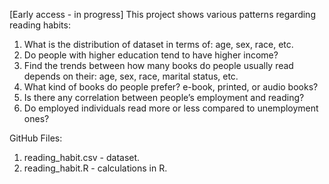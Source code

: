 [Early access - in progress]
This project shows various patterns regarding reading habits:

1. What is the distribution of dataset in terms of: age, sex, race, etc.
2. Do people with higher education tend to have higher income?
3. Find the trends between how many books do people usually read depends on their: age, sex, race, marital status, etc.
4. What kind of books do people prefer? e-book, printed, or audio books?
5. Is there any correlation between people’s employment and reading? 
6. Do employed individuals read more or less compared to unemployment ones?

GitHub Files:

1. reading_habit.csv - dataset.
2. reading_habit.R - calculations in R.
